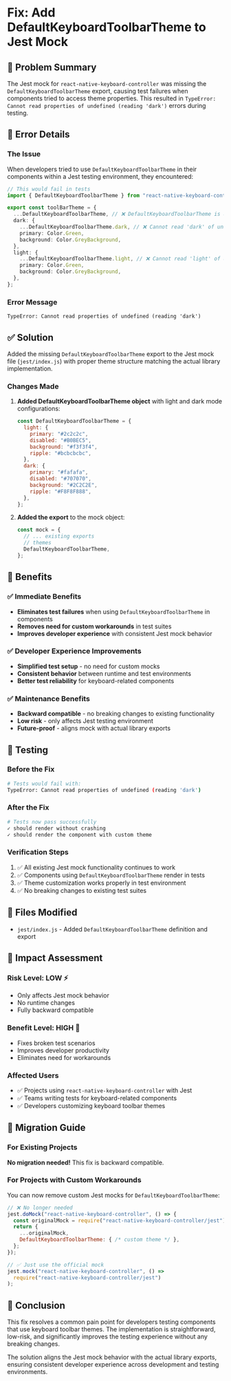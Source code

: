 # Fix: Add DefaultKeyboardToolbarTheme to Jest Mock

## 🔧 Problem Summary

The Jest mock for `react-native-keyboard-controller` was missing the `DefaultKeyboardToolbarTheme` export, causing test failures when components tried to access theme properties. This resulted in `TypeError: Cannot read properties of undefined (reading 'dark')` errors during testing.

## 🚨 Error Details

### The Issue
When developers tried to use `DefaultKeyboardToolbarTheme` in their components within a Jest testing environment, they encountered:

```typescript
// This would fail in tests
import { DefaultKeyboardToolbarTheme } from "react-native-keyboard-controller";

export const toolBarTheme = {
  ...DefaultKeyboardToolbarTheme, // ❌ DefaultKeyboardToolbarTheme is undefined
  dark: {
    ...DefaultKeyboardToolbarTheme.dark, // ❌ Cannot read 'dark' of undefined
    primary: Color.Green,
    background: Color.GreyBackground,
  },
  light: {
    ...DefaultKeyboardToolbarTheme.light, // ❌ Cannot read 'light' of undefined
    primary: Color.Green,
    background: Color.GreyBackground,
  },
};
```

### Error Message
```
TypeError: Cannot read properties of undefined (reading 'dark')
```

## ✅ Solution

Added the missing `DefaultKeyboardToolbarTheme` export to the Jest mock file (`jest/index.js`) with proper theme structure matching the actual library implementation.

### Changes Made

1. **Added DefaultKeyboardToolbarTheme object** with light and dark mode configurations:
   ```javascript
   const DefaultKeyboardToolbarTheme = {
     light: {
       primary: "#2c2c2c",
       disabled: "#B0BEC5", 
       background: "#f3f3f4",
       ripple: "#bcbcbcbc",
     },
     dark: {
       primary: "#fafafa",
       disabled: "#707070",
       background: "#2C2C2E", 
       ripple: "#F8F8F888",
     },
   };
   ```

2. **Added the export** to the mock object:
   ```javascript
   const mock = {
     // ... existing exports
     // themes
     DefaultKeyboardToolbarTheme,
   };
   ```

## 🎯 Benefits

### ✅ Immediate Benefits
- **Eliminates test failures** when using `DefaultKeyboardToolbarTheme` in components
- **Removes need for custom workarounds** in test suites
- **Improves developer experience** with consistent Jest mock behavior

### ✅ Developer Experience Improvements
- **Simplified test setup** - no need for custom mocks
- **Consistent behavior** between runtime and test environments
- **Better test reliability** for keyboard-related components

### ✅ Maintenance Benefits  
- **Backward compatible** - no breaking changes to existing functionality
- **Low risk** - only affects Jest testing environment
- **Future-proof** - aligns mock with actual library exports

## 🧪 Testing

### Before the Fix
```bash
# Tests would fail with:
TypeError: Cannot read properties of undefined (reading 'dark')
```

### After the Fix
```bash
# Tests now pass successfully
✓ should render without crashing
✓ should render the component with custom theme
```

### Verification Steps
1. ✅ All existing Jest mock functionality continues to work
2. ✅ Components using `DefaultKeyboardToolbarTheme` render in tests
3. ✅ Theme customization works properly in test environment
4. ✅ No breaking changes to existing test suites

## 📁 Files Modified

- `jest/index.js` - Added `DefaultKeyboardToolbarTheme` definition and export

## 🎪 Impact Assessment

### Risk Level: **LOW** ⚡
- Only affects Jest mock behavior
- No runtime changes
- Fully backward compatible

### Benefit Level: **HIGH** 🚀
- Fixes broken test scenarios
- Improves developer productivity
- Eliminates need for workarounds

### Affected Users
- ✅ Projects using `react-native-keyboard-controller` with Jest
- ✅ Teams writing tests for keyboard-related components  
- ✅ Developers customizing keyboard toolbar themes

## 🔄 Migration Guide

### For Existing Projects
**No migration needed!** This fix is backward compatible.

### For Projects with Custom Workarounds
You can now remove custom Jest mocks for `DefaultKeyboardToolbarTheme`:

```javascript
// ❌ No longer needed
jest.doMock("react-native-keyboard-controller", () => {
  const originalMock = require("react-native-keyboard-controller/jest");
  return {
    ...originalMock,
    DefaultKeyboardToolbarTheme: { /* custom theme */ },
  };
});

// ✅ Just use the official mock
jest.mock("react-native-keyboard-controller", () =>
  require("react-native-keyboard-controller/jest")
);
```

## 🏁 Conclusion

This fix resolves a common pain point for developers testing components that use keyboard toolbar themes. The implementation is straightforward, low-risk, and significantly improves the testing experience without any breaking changes.

The solution aligns the Jest mock behavior with the actual library exports, ensuring consistent developer experience across development and testing environments.